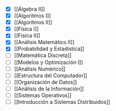 - [x] [[Álgebra II]]
- [x] [[Algoritmos I]]
- [x] [[Algoritmos II]]
- [x] [[Física I]]
- [x] [[Física II]]
- [x] [[Análisis Matemático II]]
- [x] [[Probabilidad y Estadistica]]
- [ ] [[Matemática Discreta]]
- [ ] [[Modelos y Optimización I]]
- [ ] [[Análisis Numérico]]
- [ ] [[Estructura del Computador]]
- [ ] [[Organización de Datos]]
- [ ] [[Análisis de la Información]]
- [ ] [[Sistemas Operativos]]
- [ ] [[Introducción a Sistemas Distribuidos]]
